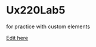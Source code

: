# Ux220Lab5
for practice with custom elements

[Edit here](https://diy-pwa.dev/~/gh/CentennialR/Ux220Lab5)
